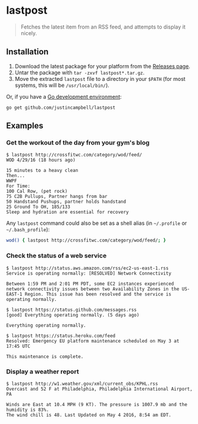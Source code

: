 # lastpost

> Fetches the latest item from an RSS feed, and attempts to display it nicely.

## Installation

1. Download the latest package for your platform from the [Releases page](https://github.com/justincampbell/lastpost/releases/latest).
2. Untar the package with `tar -zxvf lastpost*.tar.gz`.
3. Move the extracted `lastpost` file to a directory in your `$PATH` (for most systems, this will be `/usr/local/bin/`).

Or, if you have a [Go development environment](https://golang.org/doc/install):

```
go get github.com/justincampbell/lastpost
```

## Examples

### Get the workout of the day from your gym's blog

```
$ lastpost http://crossfitwc.com/category/wod/feed/
WOD 4/29/16 (18 hours ago)

15 minutes to a heavy clean
Then...
WWPF
For Time:
100 Cal Row, (pet rock)
75 C2B Pullups, Partner hangs from bar
50 Handstand Pushups, partner holds handstand
25 Ground To OH, 185/133
Sleep and hydration are essential for recovery
```

Any `lastpost` command could also be set as a shell alias (in `~/.profile` or `~/.bash_profile`):

```sh
wod() { lastpost http://crossfitwc.com/category/wod/feed/; }
```

### Check the status of a web service

```
$ lastpost http://status.aws.amazon.com/rss/ec2-us-east-1.rss
Service is operating normally: [RESOLVED] Network Connectivity

Between 1:59 PM and 2:01 PM PDT, some EC2 instances experienced network connectivity issues between two Availability Zones in the US-EAST-1 Region. This issue has been resolved and the service is operating normally.
```

```
$ lastpost https://status.github.com/messages.rss
[good] Everything operating normally. (5 days ago)

Everything operating normally.
```

```
$ lastpost https://status.heroku.com/feed
Resolved: Emergency EU platform maintenance scheduled on May 3 at 17:45 UTC

This maintenance is complete.
```

### Display a weather report

```
$ lastpost http://w1.weather.gov/xml/current_obs/KPHL.rss
Overcast and 52 F at Philadelphia, Philadelphia International Airport, PA

Winds are East at 10.4 MPH (9 KT). The pressure is 1007.9 mb and the humidity is 83%.
The wind chill is 48. Last Updated on May 4 2016, 8:54 am EDT.
```
